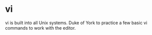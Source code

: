 # vi
vi is built into all Unix systems.
Duke of York to practice a few basic vi commands to work with the editor.
